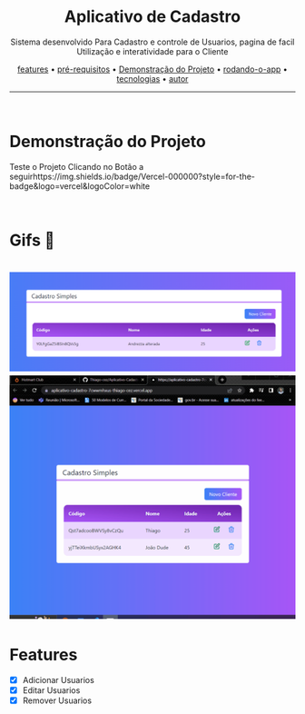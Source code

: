 <div align="center"> 
    <h1>Aplicativo de Cadastro</h1>
</div>


<p align="center">Sistema desenvolvido Para Cadastro e controle de Usuarios, pagina de facil Utilização e interatividade para o Cliente</p>

<p align="center">
   <a href="#features">features</a> •
   <a href="#pré-requisitos">pré-requisitos</a> • 
   <a href="#Demonstração do Projeto">Demonstração do Projeto</a> •
   <a href="#rodando-o-app">rodando-o-app</a> •
   <a href="#tecnologias">tecnologias</a> •
   <a href="#autor">autor</a>
</p>

---
<br>

# Demonstração do Projeto
<P>Teste o Projeto Clicando no Botão a seguir<a href="https://aplicativo-cadastro-7cwwmhxus-thiago-cez.vercel.app/"></a>https://img.shields.io/badge/Vercel-000000?style=for-the-badge&logo=vercel&logoColor=white</p>
<br>

# Gifs 🎥

<h1>
    <img title="Photo" src="foto1.PNG"/>
    <img title="GIFT" src="Animacao.gif" />
</h1>

# Features 
- [x] Adicionar Usuarios
- [x] Editar Usuarios
- [x] Remover Usuarios

<br>


